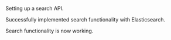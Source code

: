 Setting up a search API.

Successfully implemented search functionality with Elasticsearch.

Search functionality is now working.